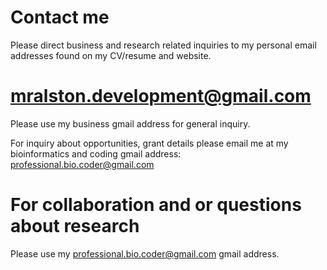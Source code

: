 



# Contact me

Please direct business and research related inquiries to my personal email addresses found on my CV/resume and website. 

# <mralston.development@gmail.com>

Please use my business gmail address for general inquiry.

For inquiry about opportunities, grant details please email me at my bioinformatics and coding gmail address: professional.bio.coder@gmail.com


# For collaboration and or questions about research 

Please use my professional.bio.coder@gmail.com gmail address.




